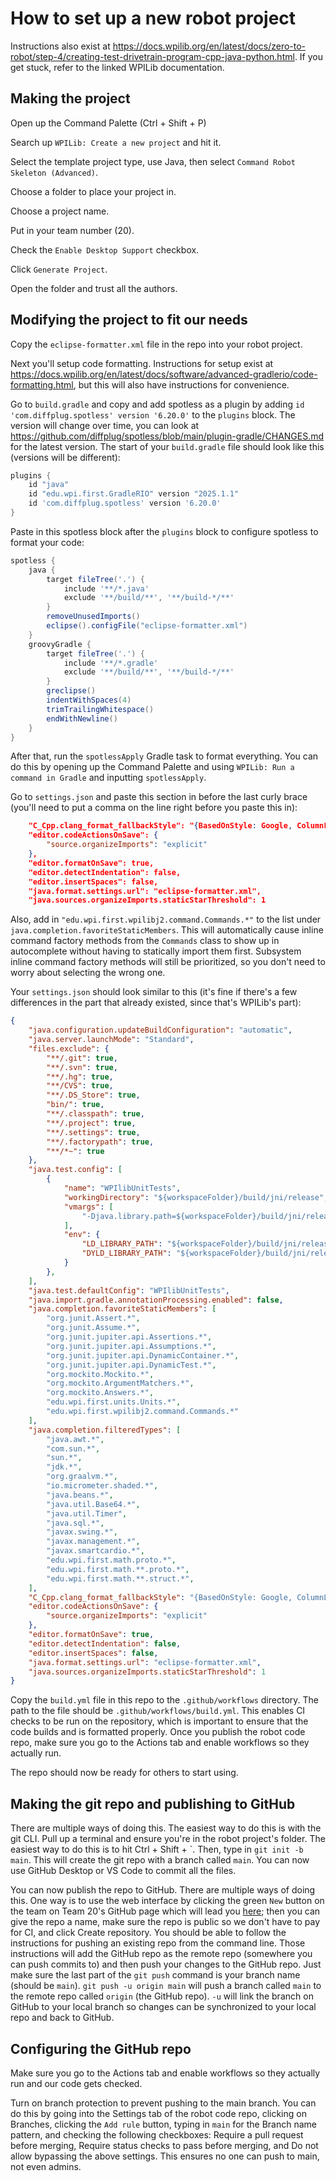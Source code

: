 # How to set up a new robot project

Instructions also exist at https://docs.wpilib.org/en/latest/docs/zero-to-robot/step-4/creating-test-drivetrain-program-cpp-java-python.html. If you get stuck, refer to the linked WPILib documentation.

## Making the project

Open up the Command Palette (Ctrl + Shift + P)

Search up `WPILib: Create a new project` and hit it.

Select the template project type, use Java, then select `Command Robot Skeleton (Advanced)`.

Choose a folder to place your project in.

Choose a project name.

Put in your team number (20).

Check the `Enable Desktop Support` checkbox.

Click `Generate Project`.

Open the folder and trust all the authors.

## Modifying the project to fit our needs

Copy the `eclipse-formatter.xml` file in the repo into your robot project.

Next you'll setup code formatting. Instructions for setup exist at https://docs.wpilib.org/en/latest/docs/software/advanced-gradlerio/code-formatting.html, but this will also have instructions for convenience.

Go to `build.gradle` and copy and add spotless as a plugin by adding `id 'com.diffplug.spotless' version '6.20.0'` to the `plugins` block. The version will change over time, you can look at https://github.com/diffplug/spotless/blob/main/plugin-gradle/CHANGES.md for the latest version. The start of your `build.gradle` file should look like this (versions will be different):
```groovy
plugins {
   	id "java"
   	id "edu.wpi.first.GradleRIO" version "2025.1.1"
   	id 'com.diffplug.spotless' version '6.20.0'
}
```

Paste in this spotless block after the `plugins` block to configure spotless to format your code:
```gradle
spotless {
    java {
        target fileTree('.') {
            include '**/*.java'
            exclude '**/build/**', '**/build-*/**'
        }
        removeUnusedImports()
        eclipse().configFile("eclipse-formatter.xml")
    }
    groovyGradle {
        target fileTree('.') {
            include '**/*.gradle'
            exclude '**/build/**', '**/build-*/**'
        }
        greclipse()
        indentWithSpaces(4)
        trimTrailingWhitespace()
        endWithNewline()
    }
}
```

After that, run the `spotlessApply` Gradle task to format everything. You can do this by opening up the Command Palette and using `WPILib: Run a command in Gradle` and inputting `spotlessApply`.

Go to `settings.json` and paste this section in before the last curly brace (you'll need to put a comma on the line right before you paste this in):
```json
	"C_Cpp.clang_format_fallbackStyle": "{BasedOnStyle: Google, ColumnLimit: 0, IndentWidth: 4, TabWidth: 4, UseTab: ForIndentation}",
	"editor.codeActionsOnSave": {
		"source.organizeImports": "explicit"
	},
	"editor.formatOnSave": true,
	"editor.detectIndentation": false,
	"editor.insertSpaces": false,
	"java.format.settings.url": "eclipse-formatter.xml",
	"java.sources.organizeImports.staticStarThreshold": 1
```

Also, add in `"edu.wpi.first.wpilibj2.command.Commands.*"` to the list under `java.completion.favoriteStaticMembers`. This will automatically cause inline command factory methods from the `Commands` class to show up in autocomplete without having to statically import them first. Subsystem inline command factory methods will still be prioritized, so you don't need to worry about selecting the wrong one.

Your `settings.json` should look similar to this (it's fine if there's a few differences in the part that already existed, since that's WPILib's part):
```json
{
	"java.configuration.updateBuildConfiguration": "automatic",
	"java.server.launchMode": "Standard",
	"files.exclude": {
		"**/.git": true,
		"**/.svn": true,
		"**/.hg": true,
		"**/CVS": true,
		"**/.DS_Store": true,
		"bin/": true,
		"**/.classpath": true,
		"**/.project": true,
		"**/.settings": true,
		"**/.factorypath": true,
		"**/*~": true
	},
	"java.test.config": [
		{
			"name": "WPIlibUnitTests",
			"workingDirectory": "${workspaceFolder}/build/jni/release",
			"vmargs": [
				"-Djava.library.path=${workspaceFolder}/build/jni/release"
			],
			"env": {
				"LD_LIBRARY_PATH": "${workspaceFolder}/build/jni/release",
				"DYLD_LIBRARY_PATH": "${workspaceFolder}/build/jni/release"
			}
		},
	],
	"java.test.defaultConfig": "WPIlibUnitTests",
	"java.import.gradle.annotationProcessing.enabled": false,
	"java.completion.favoriteStaticMembers": [
		"org.junit.Assert.*",
		"org.junit.Assume.*",
		"org.junit.jupiter.api.Assertions.*",
		"org.junit.jupiter.api.Assumptions.*",
		"org.junit.jupiter.api.DynamicContainer.*",
		"org.junit.jupiter.api.DynamicTest.*",
		"org.mockito.Mockito.*",
		"org.mockito.ArgumentMatchers.*",
		"org.mockito.Answers.*",
		"edu.wpi.first.units.Units.*",
		"edu.wpi.first.wpilibj2.command.Commands.*"
	],
	"java.completion.filteredTypes": [
		"java.awt.*",
		"com.sun.*",
		"sun.*",
		"jdk.*",
		"org.graalvm.*",
		"io.micrometer.shaded.*",
		"java.beans.*",
		"java.util.Base64.*",
		"java.util.Timer",
		"java.sql.*",
		"javax.swing.*",
		"javax.management.*",
		"javax.smartcardio.*",
		"edu.wpi.first.math.proto.*",
		"edu.wpi.first.math.**.proto.*",
		"edu.wpi.first.math.**.struct.*",
	],
	"C_Cpp.clang_format_fallbackStyle": "{BasedOnStyle: Google, ColumnLimit: 0, IndentWidth: 4, TabWidth: 4, UseTab: ForIndentation}",
	"editor.codeActionsOnSave": {
		"source.organizeImports": "explicit"
	},
	"editor.formatOnSave": true,
	"editor.detectIndentation": false,
	"editor.insertSpaces": false,
	"java.format.settings.url": "eclipse-formatter.xml",
	"java.sources.organizeImports.staticStarThreshold": 1
}
```

Copy the `build.yml` file in this repo to the `.github/workflows` directory. The path to the file should be `.github/workflows/build.yml`. This enables CI checks to be run on the repository, which is important to ensure that the code builds and is formatted properly. Once you publish the robot code repo, make sure you go to the Actions tab and enable workflows so they actually run.

The repo should now be ready for others to start using.

## Making the git repo and publishing to GitHub

There are multiple ways of doing this. The easiest way to do this is with the git CLI. Pull up a terminal and ensure you're in the robot project's folder. The easiest way to do this is to hit Ctrl + Shift + \`. Then, type in `git init -b main`. This will create the git repo with a branch called `main`. You can now use GitHub Desktop or VS Code to commit all the files.

You can now publish the repo to GitHub. There are multiple ways of doing this. One way is to use the web interface by clicking the green `New` button on the team on Team 20's GitHub page which will lead you [here](https://github.com/organizations/team20/repositories/new); then you can give the repo a name, make sure the repo is public so we don't have to pay for CI, and click Create repository. You should be able to follow the instructions for pushing an existing repo from the command line. Those instructions will add the GitHub repo as the remote repo (somewhere you can push commits to) and then push your changes to the GitHub repo. Just make sure the last part of the `git push` command is your branch name (should be `main`). `git push -u origin main` will push a branch called `main` to the remote repo called `origin` (the GitHub repo). `-u` will link the branch on GitHub to your local branch so changes can be synchronized to your local repo and back to GitHub.

## Configuring the GitHub repo

Make sure you go to the Actions tab and enable workflows so they actually run and our code gets checked.

Turn on branch protection to prevent pushing to the main branch. You can do this by going into the Settings tab of the robot code repo, clicking on Branches, clicking the `Add rule` button, typing in `main` for the Branch name pattern, and checking the following checkboxes: Require a pull request before merging, Require status checks to pass before merging, and Do not allow bypassing the above settings. This ensures no one can push to main, not even admins.
